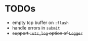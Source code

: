 # TODOs
- empty tcp buffer on `:flush`
- handle errors in `submit`
- ~~support `:utc_log` option of `Logger`~~